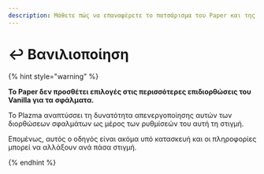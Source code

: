 ```yaml
---
description: Μάθετε πώς να επαναφέρετε το πατσάρισμα του Paper και της βανίλιας.
---
```


# ↩️ Βανιλιοποίηση

{% hint style="warning" %}

**Το Paper δεν προσθέτει επιλογές στις περισσότερες επιδιορθώσεις του Vanilla για τα σφάλματα.**

Το Plazma αναπτύσσει τη δυνατότητα απενεργοποίησης αυτών των διορθώσεων σφαλμάτων ως μέρος των ρυθμίσεών του αυτή τη στιγμή.

Επομένως, αυτός ο οδηγός είναι ακόμα υπό κατασκευή και οι πληροφορίες μπορεί να αλλάξουν ανά πάσα στιγμή.

{% endhint %}

